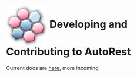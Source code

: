# <img align="center" src="../images/logo.png">  Developing and Contributing to AutoRest

Current docs are [here][writing_an_extension], more incoming

<!-- LINKS -->
[writing_an_extension]: writing-an-extension.md
